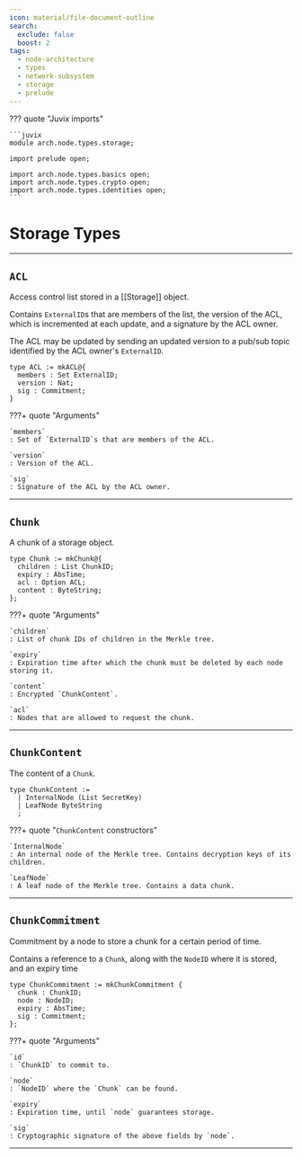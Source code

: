 ```yaml
---
icon: material/file-document-outline
search:
  exclude: false
  boost: 2
tags:
  - node-architecture
  - types
  - network-subsystem
  - storage
  - prelude
---
```


??? quote "Juvix imports"

    ```juvix
    module arch.node.types.storage;

    import prelude open;

    import arch.node.types.basics open;
    import arch.node.types.crypto open;
    import arch.node.types.identities open;
    ```

# Storage Types

---

## `ACL`

Access control list stored in a [[Storage]] object.

Contains `ExternalID`s that are members of the list,
the version of the ACL, which is incremented at each update,
and a signature by the ACL owner.

The ACL may be updated by sending an updated version
to a pub/sub topic identified by the ACL owner's `ExternalID`.

```juvix
type ACL := mkACL@{
  members : Set ExternalID;
  version : Nat;
  sig : Commitment;
}
```

???+ quote "Arguments"

    `members`
    : Set of `ExternalID`s that are members of the ACL.

    `version`
    : Version of the ACL.

    `sig`
    : Signature of the ACL by the ACL owner.

---

## `Chunk`

A chunk of a storage object.

```juvix
type Chunk := mkChunk@{
  children : List ChunkID;
  expiry : AbsTime;
  acl : Option ACL;
  content : ByteString;
};
```

???+ quote "Arguments"

    `children`
    : List of chunk IDs of children in the Merkle tree.

    `expiry`
    : Expiration time after which the chunk must be deleted by each node storing it.

    `content`
    : Encrypted `ChunkContent`.

    `acl`
    : Nodes that are allowed to request the chunk.

---

## `ChunkContent`

The content of a `Chunk`.

```juvix
type ChunkContent :=
  | InternalNode (List SecretKey)
  | LeafNode ByteString
  ;
```

???+ quote "`ChunkContent` constructors"

    `InternalNode`
    : An internal node of the Merkle tree. Contains decryption keys of its children.

    `LeafNode`
    : A leaf node of the Merkle tree. Contains a data chunk.

---

## `ChunkCommitment`

Commitment by a node to store a chunk for a certain period of time.

Contains a reference to a `Chunk`,
along with the `NodeID` where it is stored,
and an expiry time

```juvix
type ChunkCommitment := mkChunkCommitment {
  chunk : ChunkID;
  node : NodeID;
  expiry : AbsTime;
  sig : Commitment;
};
```

???+ quote "Arguments"

    `id`
    : `ChunkID` to commit to.

    `node`
    : `NodeID` where the `Chunk` can be found.

    `expiry`
    : Expiration time, until `node` guarantees storage.

    `sig`
    : Cryptographic signature of the above fields by `node`.

---